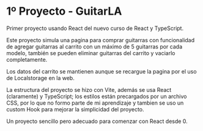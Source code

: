 # 1º Proyecto - GuitarLA

Primer proyecto usando React del nuevo curso de React y TypeScript.

Este proyecto simula una pagina para comprar guitarras con funcionalidad de agregar guitarras al carrito con un máximo de 5 guitarras por cada modelo, también se pueden eliminar guitarras del carrito y vaciarlo completamente.

Los datos del carrito se mantienen aunque se recargue la pagina por el uso de Localstorage en la web.

La estructura del proyecto se hizo con Vite, además se usa React (claramente) y TypeScript; los estilos están precargados por un archivo CSS, por lo que no formo parte de mi aprendizaje y tambien se uso un custom Hook para mejorar la simplicidad del proyecto.

Un proyecto sencillo pero adecuado para comenzar con React desde 0.
